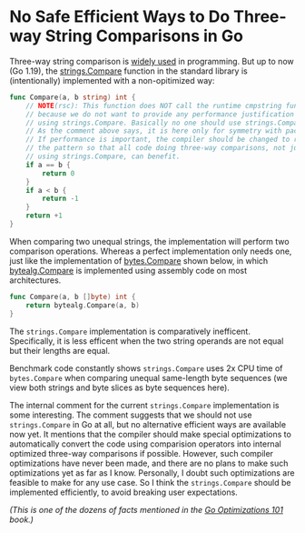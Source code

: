 
# No Safe Efficient Ways to Do Three-way String Comparisons in Go

Three-way string comparison is [widely used] in programming.
But up to now (Go 1.19), the [strings.Compare] function in the standard library
is (intentionally) implemented with a non-opitimized way:

[widely used]: https://sourcegraph.com/search?q=context:global+switch+strings.Compare+lang:Go+&patternType=literal

```Go
func Compare(a, b string) int {
	// NOTE(rsc): This function does NOT call the runtime cmpstring function,
	// because we do not want to provide any performance justification for
	// using strings.Compare. Basically no one should use strings.Compare.
	// As the comment above says, it is here only for symmetry with package bytes.
	// If performance is important, the compiler should be changed to recognize
	// the pattern so that all code doing three-way comparisons, not just code
	// using strings.Compare, can benefit.
	if a == b {
		return 0
	}
	if a < b {
		return -1
	}
	return +1
}
```

When comparing two unequal strings, the implementation will perform two comparison operations.
Whereas a perfect implementation only needs one,
just like the implementation of [bytes.Compare] shown below,
in which [bytealg.Compare] is implemented using assembly code
on most architectures.

```Go
func Compare(a, b []byte) int {
	return bytealg.Compare(a, b)
}
```

The `strings.Compare` implementation is comparatively inefficent.
Specifically, it is less efficent when the two string operands are not equal but their lengths are equal.

[strings.Compare]: https://github.com/golang/go/blob/go1.19/src/strings/compare.go#L7-L28
[bytes.Compare]: https://github.com/golang/go/blob/go1.19/src/bytes/bytes.go#L23-L28
[bytealg.Compare]: https://github.com/golang/go/blob/go1.19/src/internal/bytealg/compare_native.go#L12

Benchmark code constantly shows `strings.Compare` uses 2x CPU time of `bytes.Compare`
when comparing unequal same-length byte sequences (we view both strings and byte slices as byte sequences here).

The internal comment for the current `strings.Compare` implementation
is some interesting. The comment suggests that we should not use
`strings.Compare` in Go at all, but no alternative efficient ways are available now yet.
It mentions that the compiler should make special optimizations to automatically
convert the code using comparision operators into internal optimized three-way comparisons if possible.
However, such compiler optimizations have never been made,
and there are no plans to make such optimizations yet as far as I know.
Personally, I doubt such optimizations are feasible to make for any use case.
So I think the `strings.Compare` should be implemented efficiently,
to avoid breaking user expectations.


_(This is one of the dozens of facts mentioned in the [Go Optimizations 101] book.)_

[Go Optimizations 101]: https://go101.org/optimizations/101.html





